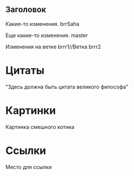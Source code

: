 ## Заголовок

Какие-то изменения. brrSaha

Еще какие-то изменения. master

Изменения на ветке brrr1//Ветка brrr2

# Цитаты

"Здесь должна быть цитата великого философа"

# Картинки

Картинка смешного котика

# Ссылки

Место для ссылки